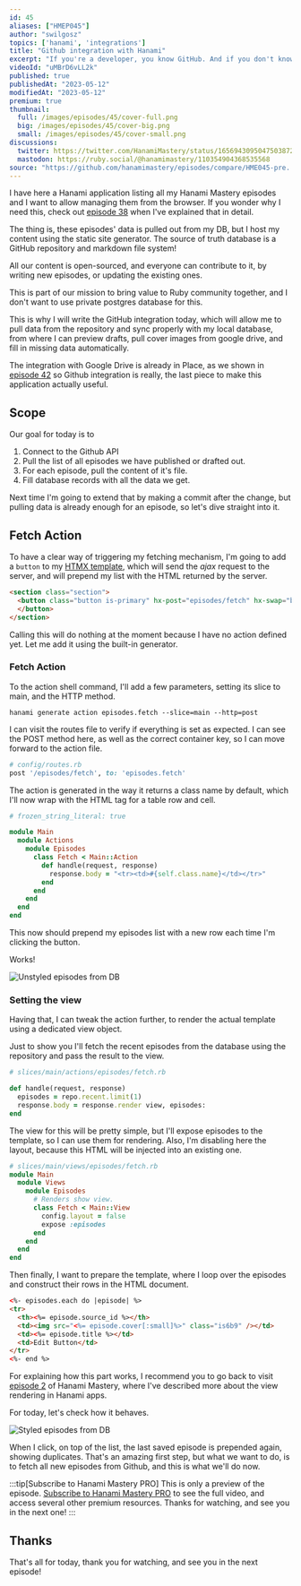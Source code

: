 ```yaml
---
id: 45
aliases: ["HMEP045"]
author: "swilgosz"
topics: ['hanami', 'integrations']
title: "Github integration with Hanami"
excerpt: "If you're a developer, you know GitHub. And if you don't know Hanami, you definitely should. In this episode, I'll show you how to make them both to know each other."
videoId: "uMBrD6vLL2k"
published: true
publishedAt: "2023-05-12"
modifiedAt: "2023-05-12"
premium: true
thumbnail:
  full: /images/episodes/45/cover-full.png
  big: /images/episodes/45/cover-big.png
  small: /images/episodes/45/cover-small.png
discussions:
  twitter: https://twitter.com/HanamiMastery/status/1656943095047503872
  mastodon: https://ruby.social/@hanamimastery/110354904368535568
source: "https://github.com/hanamimastery/episodes/compare/HME045-pre...HME045"
---
```

I have here a Hanami application listing all my Hanami Mastery episodes and I want to allow managing them from the browser. If you wonder why I need this, check out [episode 38](/episodes/38-hanami-mastery-app) when I've explained that in detail.

The thing is, these episodes' data is pulled out from my DB, but I host my content using the static site generator. The source of truth database is a GitHub repository and markdown file system!

All our content is open-sourced, and everyone can contribute to it, by writing new episodes, or updating the existing ones.

This is part of our mission to bring value to Ruby community together, and I don't want to use private postgres database for this.

This is why I will write the GitHub integration today, which will allow me to pull data from the repository and sync properly with my local database, from where I can preview drafts, pull cover images from google drive, and fill in missing data automatically.

The integration with Google Drive is already in Place, as we shown in [episode 42](43-connect-with-google-drive.md) so Github integration is really, the last piece to make this application actually useful.

## Scope

Our goal for today is to
1. Connect to the Github API
2. Pull the list of all episodes we have published or drafted out.
3. For each episode, pull the content of it's file.
4. Fill database records with all the data we get.

Next time I'm going to extend that by making a commit after the change, but pulling data is already enough for an episode, so let's dive straight into it.

## Fetch Action

To have a clear way of triggering my fetching mechanism, I'm going to add a `button` to my [HTMX template](https://htmx.org/), which will send the *ajax* request to the server, and will prepend my list with the HTML returned by the server.

```html
<section class="section">
  <button class="button is-primary" hx-post="episodes/fetch" hx-swap="beforebegin" hx-target="#recent-episodes">Fetch drafts
  </button>
</section>
```

Calling this will do nothing at the moment because I have no action defined yet. Let me add it using the built-in generator.

### Fetch Action

To the action shell command, I'll add a few parameters, setting its slice to main, and the HTTP method.

```shell
hanami generate action episodes.fetch --slice=main --http=post
```

I can visit the routes file to verify if everything is set as expected. I can see the POST method here, as well as the correct container key, so I can move forward to the action file.

```ruby
# config/routes.rb
post '/episodes/fetch', to: 'episodes.fetch'
```

The action is generated in the way it returns a class name by default, which I'll now wrap with the HTML tag for a table row and cell.

```ruby
# frozen_string_literal: true

module Main
  module Actions
    module Episodes
      class Fetch < Main::Action
        def handle(request, response)
          response.body = "<tr><td>#{self.class.name}</td></tr>"
        end
      end
    end
  end
end
```

This now should prepend my episodes list with a new row each time I'm clicking the button.

Works!

![Unstyled episodes from DB](/images/episodes/45/episodes-list-unstyled.png)

### Setting the view

Having that, I can tweak the action further, to render the actual template using a dedicated view object.

Just to show you I'll fetch the recent episodes from the database using the repository and pass the result to the view.

```ruby
# slices/main/actions/episodes/fetch.rb

def handle(request, response)
  episodes = repo.recent.limit(1)
  response.body = response.render view, episodes:
end
```

The view for this will be pretty simple, but I'll expose episodes to the template, so I can use them for rendering. Also, I'm disabling here the layout, because this HTML will be injected into an existing one.

```ruby
# slices/main/views/episodes/fetch.rb
module Main
  module Views
    module Episodes
      # Renders show view.
      class Fetch < Main::View
        config.layout = false
        expose :episodes
      end
    end
  end
end

```

Then finally, I want to prepare the template, where I loop over the episodes and construct their rows in the HTML document.

```html
<%- episodes.each do |episode| %>
<tr>
  <th><%= episode.source_id %></th>
  <td><img src="<%= episode.cover[:small]%>" class="is6b9" /></td>
  <td><%= episode.title %></td>
  <td>Edit Button</td>
</tr>
<%- end %>
```

For explaining how this part works, I recommend you to go back to visit [episode 2](/episodes/2-listing-articles-with-hanami-view) of Hanami Mastery, where I've described more about the view rendering in Hanami apps.

For today, let's check how it behaves.

![Styled episodes from DB](/images/episodes/45/episodes-list-styled.png)

When I click, on top of the list, the last saved episode is prepended again, showing duplicates. That's an amazing first step, but what we want to do, is to fetch all new episodes from Github, and this is what we'll do now.

:::tip[Subscribe to Hanami Mastery PRO]
This is only a preview of the episode. [Subscribe to Hanami Mastery PRO](https://pro.hanamimastery.com/hanami-mastery-pro) to see the full video, and access several other premium resources. Thanks for watching, and see you in the next one!
:::

## Thanks

That's all for today, thank you for watching, and see you in the next episode!
